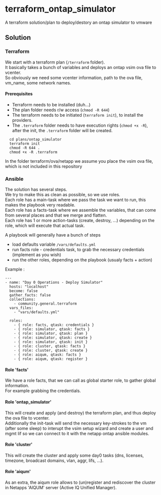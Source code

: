 # terraform_ontap_simulator

A terraform solution/plan to deploy/destory an ontap simulator to vmware

## Solution

### Terraform

We start with a terraform plan (`/terraform` folder).  
It basically takes a bunch of variables and deploys an ontap vsim ova file to vcenter.  
So obviously we need some vcenter information, path to the ova file, vm_name, some network names.  

#### Prerequisites

- Terraform needs to be installed (duh...)  
- The plan folder needs r/w access (`chmod -R 644`)
- The terraform needs to be initiated (`terraform init`), to install the providers.  
- The `.terraform` folder needs to have execution rights (`chmod +x -R`), after the init, the `.terraform` folder will be created.

```
  cd plans/ontap_simulator
  terraform init
  chmod -R 644 .
  chmod +x -R .terraform
```
  
In the folder terraform/ova/netapp we assume you place the vsim ova file, which is not included in this repository

### Ansible

The solution has several steps.  
We try to make this as clean as possible, so we use roles.  
Each role has a main-task where we pass the task we want to run, this makes the playbook very readable.  
Each role has a facts-task where we assemble the variables, that can come from several places and that we merge and flatten.  
Each role has 1 or more action-tasks (create, destroy, ...) depending on the role, which will execute that actual task.  
  
A playbook will generally have a bunch of steps
- load defaults variable `/vars/defaults.yml`
- run facts role - credentials task, to grab the necessary credentials (implement as you wish)
- run the other roles, depending on the playbook (usualy facts + action)

Example : 

```
---
- name: "Day 0 Operations - Deploy Simulator"
  hosts: "localhost"
  become: false
  gather_facts: false
  collections:
    - community.general.terraform
  vars_files:
    - "vars/defaults.yml"

  roles:
    - { role: facts, qtask: credentials }  
    - { role: simulator, qtask: facts }
    - { role: simulator, qtask: plan }    
    - { role: simulator, qtask: create }
    - { role: simulator, qtask: init }    
    - { role: cluster, qtask: facts }       
    - { role: cluster, qtask: create }     
    - { role: aiqum, qtask: facts }        
    - { role: aiqum, qtask: register }         
```

#### Role 'facts'

We have a role facts, that we can call as global starter role, to gather global information.  
For example grabbing the credentials.

#### Role 'ontap_simulator'

This will create and apply (and destroy) the terraform plan, and thus deploy the ova file to vcenter.  
Additionally the init-task will send the necessary key-strokes to the vm (after some sleep) to interupt the vsim setup wizard and create a user and mgmt lif so we can connect to it with the netapp ontap ansible modules.  

#### Role 'cluster'

This will create the cluster and apply some day0 tasks (dns, licenses, timezone, broadcast domains, vlan, aggr, lifs, ...).  

#### Role 'aiqum'

As an extra, the aiqum role allows to (un)register and rediscover the cluster in Netapps 'AIQUM' server (Active IQ Unified Manager).

